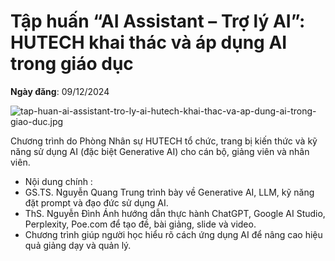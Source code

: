 # Tập huấn “AI Assistant – Trợ lý AI”: HUTECH khai thác và áp dụng AI trong giáo dục

**Ngày đăng**: 09/12/2024

![tap-huan-ai-assistant-tro-ly-ai-hutech-khai-thac-va-ap-dung-ai-trong-giao-duc.jpg](https://hutech-media.goamazing.org/hutech-statics/media/news/tap-huan-ai-assistant-tro-ly-ai-hutech-khai-thac-va-ap-dung-ai-trong-giao-duc.jpg)

Chương trình do Phòng Nhân sự HUTECH tổ chức, trang bị kiến thức và kỹ năng sử dụng AI (đặc biệt Generative AI) cho cán bộ, giảng viên và nhân viên.

- Nội dung chính :
- GS.TS. Nguyễn Quang Trung trình bày về Generative AI, LLM, kỹ năng đặt prompt và đạo đức sử dụng AI.
- ThS. Nguyễn Đình Ánh hướng dẫn thực hành ChatGPT, Google AI Studio, Perplexity, Poe.com để tạo đề, bài giảng, slide và video.
- Chương trình giúp người học hiểu rõ cách ứng dụng AI để nâng cao hiệu quả giảng dạy và quản lý.
